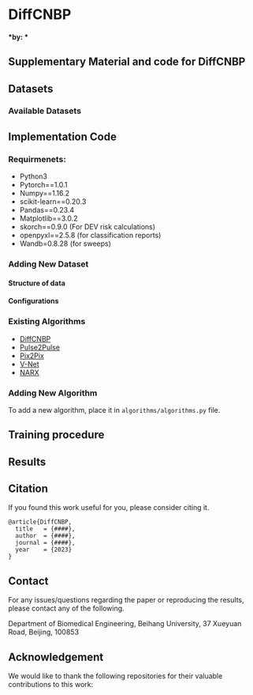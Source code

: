 # DiffCNBP
#### *by: *


## Supplementary Material and code for **DiffCNBP**

## Datasets
### Available Datasets

## Implementation Code
### Requirmenets:
- Python3
- Pytorch==1.0.1
- Numpy==1.16.2
- scikit-learn==0.20.3
- Pandas==0.23.4
- Matplotlib==3.0.2
- skorch==0.9.0 (For DEV risk calculations)
- openpyxl==2.5.8 (for classification reports)
- Wandb=0.8.28 (for sweeps)

### Adding New Dataset
#### Structure of data

#### Configurations


### Existing Algorithms
- [DiffCNBP]()
- [Pulse2Pulse]()
- [Pix2Pix]()
- [V-Net]()
- [NARX]()

### Adding New Algorithm
To add a new algorithm, place it in `algorithms/algorithms.py` file.

## Training procedure


## Results

## Citation
If you found this work useful for you, please consider citing it.
```
@article{DiffCNBP,
  title   = {####},
  author  = {####},
  journal = {####},
  year    = {2023}
}
```

## Contact
For any issues/questions regarding the paper or reproducing the results, please contact any of the following.

Department of Biomedical Engineering, Beihang University, 
37 Xueyuan Road, Beijing, 100853

## Acknowledgement
We would like to thank the following repositories for their valuable contributions to this work:
